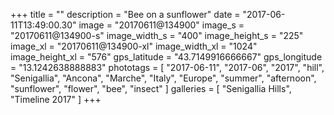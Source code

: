+++
title = ""
description = "Bee on a sunflower"
date = "2017-06-11T13:49:00.30"
image = "20170611@134900"
image_s = "20170611@134900-s"
image_width_s = "400"
image_height_s = "225"
image_xl = "20170611@134900-xl"
image_width_xl = "1024"
image_height_xl = "576"
gps_latitude = "43.7149916666667"
gps_longitude = "13.1242638888883"
phototags = [ "2017-06-11", "2017-06", "2017", "hill", "Senigallia", "Ancona", "Marche", "Italy", "Europe", "summer", "afternoon", "sunflower", "flower", "bee", "insect" ]
galleries = [ "Senigallia Hills", "Timeline 2017" ]
+++
